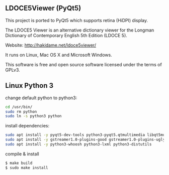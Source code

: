 ## LDOCE5Viewer (PyQt5)

This project is ported to PyQt5 which supports retina (HiDPI) display.  

The LDOCE5 Viewer is an alternative dictionary viewer for the Longman Dictionary of Contemporary English 5th Edition (LDOCE 5).

Website: http://hakidame.net/ldoce5viewer/

It runs on Linux, Mac OS X and Microsoft Windows.

This software is free and open source software licensed under the terms of GPLv3.


## Linux Python 3
change default python to python3:
```bash
cd /usr/bin/
sudo rm python
sudo ln -s python3 python
```
install dependencies:
```bash
sudo apt install -y pyqt5-dev-tools python3-pyqt5.qtmultimedia libqt5multimedia5-plugins python3-pyqt5.qtwebkit
sudo apt install -y gstreamer1.0-plugins-good gstreamer1.0-plugins-ugly
sudo apt install -y python3-whoosh python3-lxml python3-distutils
```
compile & install
```bash
$ make build
$ sudo make install
```
